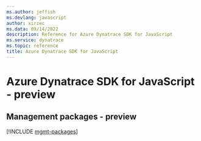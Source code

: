 ```yaml
---
ms.author: jeffish
ms.devlang: javascript
author: xirzec
ms.data: 09/14/2022
description: Reference for Azure Dynatrace SDK for JavaScript
ms.service: dynatrace
ms.topic: reference
title: Azure Dynatrace SDK for JavaScript
---
```

# Azure Dynatrace SDK for JavaScript - preview

## Management packages - preview
[!INCLUDE [mgmt-packages](dynatrace-mgmt-index.md)]